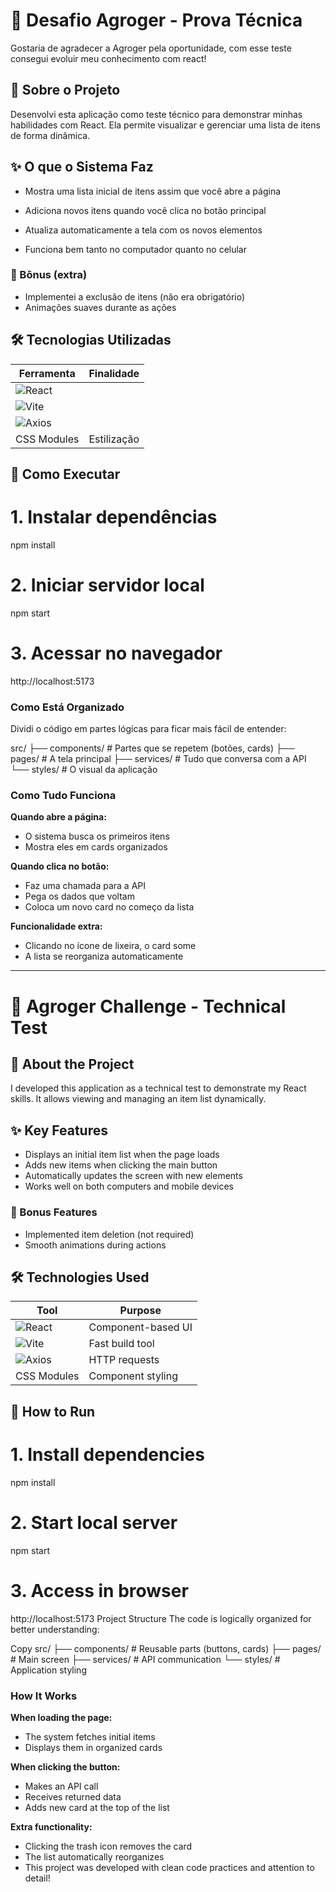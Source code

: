 # 🌱 Desafio Agroger - Prova Técnica
Gostaria de agradecer a Agroger pela oportunidade, com esse teste consegui evoluir meu conhecimento com react!

## 👋 Sobre o Projeto
Desenvolvi esta aplicação como teste técnico para demonstrar minhas habilidades com React. Ela permite visualizar e gerenciar uma lista de itens de forma dinâmica.

## ✨ O que o Sistema Faz

- Mostra uma lista inicial de itens assim que você abre a página

- Adiciona novos itens quando você clica no botão principal

- Atualiza automaticamente a tela com os novos elementos

- Funciona bem tanto no computador quanto no celular


### 🎁 Bônus (extra)
- Implementei a exclusão de itens (não era obrigatório)
- Animações suaves durante as ações

## 🛠️ Tecnologias Utilizadas
| Ferramenta | Finalidade |
|------------|------------|
| ![React](https://img.shields.io/badge/React-18-61DAFB) |
| ![Vite](https://img.shields.io/badge/Vite-4-646CFF) | 
| ![Axios](https://img.shields.io/badge/Axios-1.3-5A29E4) | 
| CSS Modules | Estilização |

## 🚀 Como Executar

# 1. Instalar dependências
npm install

# 2. Iniciar servidor local
npm start

# 3. Acessar no navegador
http://localhost:5173

### Como Está Organizado
Dividi o código em partes lógicas para ficar mais fácil de entender:

src/
├── components/    # Partes que se repetem (botões, cards)
├── pages/         # A tela principal
├── services/      # Tudo que conversa com a API
└── styles/        # O visual da aplicação

### Como Tudo Funciona
 **Quando abre a página:**

- O sistema busca os primeiros itens
- Mostra eles em cards organizados

**Quando clica no botão:**

- Faz uma chamada para a API
- Pega os dados que voltam
- Coloca um novo card no começo da lista

**Funcionalidade extra:**

- Clicando no ícone de lixeira, o card some
- A lista se reorganiza automaticamente
____________________________________________________________________________________________________________________________________________________________________________
# 🌱 Agroger Challenge - Technical Test

## 👋 About the Project
I developed this application as a technical test to demonstrate my React skills. It allows viewing and managing an item list dynamically.

## ✨ Key Features

- Displays an initial item list when the page loads  
- Adds new items when clicking the main button  
- Automatically updates the screen with new elements  
- Works well on both computers and mobile devices  

### 🎁 Bonus Features
- Implemented item deletion (not required)  
- Smooth animations during actions  

## 🛠️ Technologies Used
| Tool | Purpose |
|------------|------------|
| ![React](https://img.shields.io/badge/React-18-61DAFB) | Component-based UI |
| ![Vite](https://img.shields.io/badge/Vite-4-646CFF) | Fast build tool | 
| ![Axios](https://img.shields.io/badge/Axios-1.3-5A29E4) | HTTP requests | 
| CSS Modules | Component styling |

## 🚀 How to Run

# 1. Install dependencies
npm install

# 2. Start local server
npm start

# 3. Access in browser
http://localhost:5173
Project Structure
The code is logically organized for better understanding:

Copy
src/
├── components/    # Reusable parts (buttons, cards)
├── pages/         # Main screen
├── services/      # API communication
└── styles/        # Application styling

### How It Works
**When loading the page:**

- The system fetches initial items
- Displays them in organized cards

**When clicking the button:**

- Makes an API call
- Receives returned data
- Adds new card at the top of the list

**Extra functionality:**

- Clicking the trash icon removes the card
- The list automatically reorganizes
- This project was developed with clean code practices and attention to detail!
